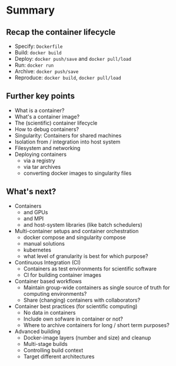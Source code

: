 # Summary

## Recap the container lifecycle

- Specify: `Dockerfile`
- Build: `docker build`
- Deploy: `docker push/save` and `docker pull/load`
- Run: `docker run`
- Archive: `docker push/save`
- Reproduce: `docker build`, `docker pull/load`

## Further key points

- What is a container? 
- What's a container image?
- The (scientific) container lifecycle
- How to debug containers?
- Singularity: Containers for shared machines
- Isolation from / integration into host system
- Filesystem and networking
- Deploying containers
  - via a registry
  - via tar archives
  - converting docker images to singularity files

## What's next?

- Containers
  - and GPUs
  - and MPI
  - and host-system libraries (like batch schedulers)
- Multi-container setups and container orchestration
  - docker compose and singularity compose
  - manual solutions
  - kubernetes
  - what level of granularity is best for which purpose?
- Continuous Integration (CI)
  - Containers as test environments for scientific software
  - CI for building container images
- Container based workflows
  - Maintain group-wide containers as single source of truth for computing environments?
  - Share (changing) containers with collaborators?
- Container best practices (for scientific computing)
  - No data in containers
  - Include own sofware in container or not?
  - Where to archive containers for long / short term purposes?
- Advanced building
  - Docker-image layers (number and size) and cleanup
  - Multi-stage builds
  - Controlling build context
  - Target different architectures